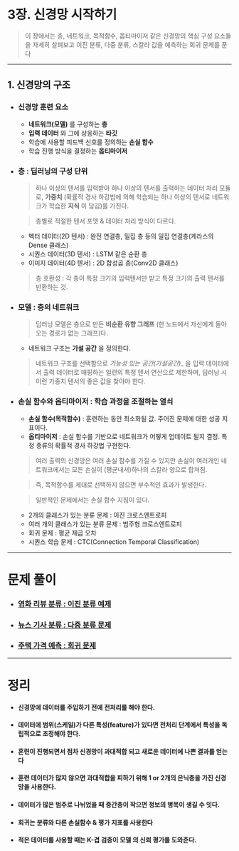 # 3장. 신경망 시작하기
> 이 장에서는 층, 네트워크, 목적함수, 옵티마이저 같은 신경망의 핵심 구성 요소들을 자세히 살펴보고 이진 분류, 다중 분류, 스칼라 값을 예측하는 회귀 문제를 푼다
*** 

## 1. 신경망의 구조
* ### 신경망 훈련 요소
    * __네트워크(모델)__ 를 구성하는 __층__
    * __입력 데이터__ 와 그에 상응하는 __타깃__
    * 학습에 사용할 피드백 신호를 정의하는 __손실 함수__
    * 학습 진행 방식을 결정하는 __옵티마이저__
* ### 층 : 딥러닝의 구성 단위 
    > 하나 이상의 텐서를 입력받아 하나 이상의 텐서를 출력하는 데이터 처리 모듈로, __가중치__ (확률적 경사 하강법에 의해 학습되는 하나 이상의 텐서로 네트워크가 학습한 __지식__ 이 담김)를 가진다.
    
    > 층별로 적절한 텐서 포맷 & 데이터 처리 방식이 다르다.   
    * 벡터 데이터(2D 텐서) : 완전 연결층, 밀집 층 등의 밀집 연결층(케라스의 Dense 클래스)
    * 시퀀스 데이터(3D 텐서) : LSTM 같은 순환 층
    * 이미지 데이터(4D 텐서) : 2D 합성곱 층(Conv2D 클래스)
    > 층 호환성 : 각 층이 특정 크기의 입력텐서만 받고 특정 크기의 출력 텐서를 반환하는 것.
* ### 모델 : 층의 네트워크
    > 딥러닝 모델은 층으로 만든 __비순환 유향 그래프__ (한 노드에서 자신에게 돌아오는 경로가 없는 그래프)다.
    * 네트워크 구조는 __가설 공간__ 을 정의한다.
    > 네트워크 구조를 선택함으로 _가능성 있는 공간(가설공간)__ 을 입력 데이터에서 출력 데이터로 매핑하는 일련의 특정 텐서 연산으로 제한하며, 딥러닝 시 이런 가중치 텐서의 좋은 값을 찾아야 한다.
* ### 손실 함수와 옵티마이저 : 학습 과정을 조절하는 열쇠
    * __손실 함수(목적함수)__ : 훈련하는 동안 최소화될 값. 주어진 문제에 대한 성공 지표이다.
    * __옵티마이저__ : 손실 함수를 기반으로 네트워크가 어떻게 업데이트 될지 결정. 특정 종류의 확률적 경사 하강법 구현한다.
    > 여러 출력의 신경망은 여러 손실 함수를 가질 수 있지만 손실이 여러개인 네트워크에서는 모든 손실이 (평균내서)하나의 스칼라 양으로 합쳐짐.
    
    > 즉, 목적함수를 제대로 선택하지 않으면 부수적인 효과가 발생한다.

    > 일반적인 문제에서는 손실 함수 지침이 있다.
    * 2개의 클래스가 있는 분류 문제 : 이진 크로스엔트로피
    * 여러 개의 클래스가 있는 분류 문제 : 범주형 크로스엔트로피
    * 회귀 문제 : 평균 제곱 오차
    * 시퀀스 학습 문제 : CTC(Connection Temporal Classification)
***
# 문제 풀이
* ### [영화 리뷰 분류 : 이진 분류 예제](https://github.com/BOSOEK/Machine_Learning/blob/main/Learn%26Study/Book/Deep_learning_from_the_founder_of_Keras/Chapter_3/%EC%98%81%ED%99%94%EB%A6%AC%EB%B7%B0%EB%B6%84%EB%A5%98_%EC%9D%B4%EC%A7%84%EB%B6%84%EB%A5%98%EC%98%88%EC%A0%9C.ipynb)
* ### [뉴스 기사 분류 : 다중 분류 문제](https://github.com/BOSOEK/Machine_Learning/blob/main/Learn%26Study/Book/Deep_learning_from_the_founder_of_Keras/Chapter_3/%EB%89%B4%EC%8A%A4%EA%B8%B0%EC%82%AC%EB%B6%84%EB%A5%98_%EB%8B%A4%EC%A4%91%EB%B6%84%EB%A5%98%EB%AC%B8%EC%A0%9C.ipynb)
* ### [주택 가격 예측 : 회귀 문제](https://github.com/BOSOEK/Machine_Learning/blob/main/Learn%26Study/Book/Deep_learning_from_the_founder_of_Keras/Chapter_3/%EC%A3%BC%ED%83%9D%EA%B0%80%EA%B2%A9%EC%98%88%EC%B8%A1_%ED%9A%8C%EA%B7%80%EB%AC%B8%EC%A0%9C.ipynb)
***
# 정리
* #### 신경망에 데이터를 주입하기 전에 전처리를 해야 한다.
* #### 데이터에 범위(스케일)가 다른 특성(feature)가 있다면 전처리 단계에서 특성을 독립적으로 조정해야 한다.
* #### 훈련이 진행되면서 점차 신경망이 과대적합 되고 새로운 데이터에 나쁜 결과를 얻는다
* #### 훈련 데이터가 많지 않으면 과대적합을 피하기 위해 1 or 2개의 은닉층을 가진 신경망을 사용한다.
* #### 데이터가 많은 범주로 나뉘었을 때 중간층이 작으면 정보의 병목이 생길 수 잇다.
* #### 회귀는 분류와 다른 손실함수 & 평가 지표를 사용한다
* #### 적은 데이터를 사용할 때는 __K-겹 검증이 모델__ 의 신뢰 평가를 도와준다.